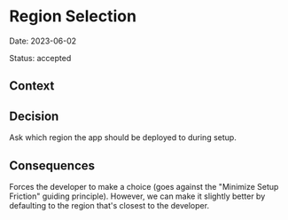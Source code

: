 # Region Selection

Date: 2023-06-02

Status: accepted

## Context

## Decision

Ask which region the app should be deployed to during setup.

## Consequences

Forces the developer to make a choice (goes against the "Minimize Setup
Friction" guiding principle). However, we can make it slightly better by
defaulting to the region that's closest to the developer.
